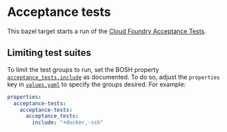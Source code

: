 # Acceptance tests

This bazel target starts a run of the [Cloud Foundry Acceptance Tests].

[Cloud Foundry Acceptance Tests]: https://github.com/SUSE/cf-acceptance-tests-release
## Limiting test suites

To limit the test groups to run, set the BOSH property
[`acceptance_tests.include`] as documented.  To do so, adjust the `properties`
key in [`values.yaml`] to specify the groups desired.  For example:

```yaml
properties:
  acceptance-tests:
    acceptance-tests:
      acceptance_tests:
        include: "+docker,-ssh"
```

[`acceptance_tests.include`]:  https://github.com/SUSE/cf-acceptance-tests-release/blob/0.0.1/jobs/acceptance-tests/spec#L47-L54
[`values.yaml`]: ../../dev/scf/values.yaml
